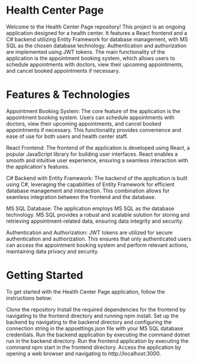 # Health Center Page
Welcome to the Health Center Page repository! This project is an ongoing application designed for a health center. It features a React frontend and a C# backend utilizing Entity Framework for database management, with MS SQL as the chosen database technology. Authentication and authorization are implemented using JWT tokens. The main functionality of the application is the appointment booking system, which allows users to schedule appointments with doctors, view their upcoming appointments, and cancel booked appointments if necessary.

# Features & Technologies
Appointment Booking System: The core feature of the application is the appointment booking system. Users can schedule appointments with doctors, view their upcoming appointments, and cancel booked appointments if necessary. This functionality provides convenience and ease of use for both users and health center staff.

React Frontend: The frontend of the application is developed using React, a popular JavaScript library for building user interfaces. React enables a smooth and intuitive user experience, ensuring a seamless interaction with the application's features.

C# Backend with Entity Framework: The backend of the application is built using C#, leveraging the capabilities of Entity Framework for efficient database management and interaction. This combination allows for seamless integration between the frontend and the database.

MS SQL Database: The application employs MS SQL as the database technology. MS SQL provides a robust and scalable solution for storing and retrieving appointment-related data, ensuring data integrity and security.

Authentication and Authorization: JWT tokens are utilized for secure authentication and authorization. This ensures that only authenticated users can access the appointment booking system and perform relevant actions, maintaining data privacy and security.

# Getting Started
To get started with the Health Center Page application, follow the instructions below:

Clone the repository
Install the required dependencies for the frontend by navigating to the frontend directory and running npm install.
Set up the backend by navigating to the backend directory and configuring the connection string in the appsettings.json file with your MS SQL database credentials.
Run the backend application by executing the command dotnet run in the backend directory.
Run the frontend application by executing the command npm start in the frontend directory.
Access the application by opening a web browser and navigating to http://localhost:3000.
